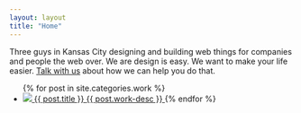 ```yaml
---
layout: layout
title: "Home"
---
```

<p class="hero">
Three guys in Kansas City designing and building web things for companies and people the web over. We are <span class=company>design is easy</span>. We want to make your life easier. <a href="/about/#contact">Talk with us</a> about how we can help you do that.
</p>


<ul class="work">
{% for post in site.categories.work %}
 <li>
  <a href="{{ post.url }}">
    <span class=work-img>
      <span class=screen></span>
      <img src="/static/images/work/{{ post.preview-image }}"
class=work-preview />
      <!--<img src="http://placehold.it/460x260/E8117F/ffffff/&text=FPO" height="130" width="230" />-->
    </span>
    <span class=work-title> {{ post.title }} </span>
    <span class=work-desc> {{ post.work-desc }} </span>
  </a>
{% endfor %}
</ul>
